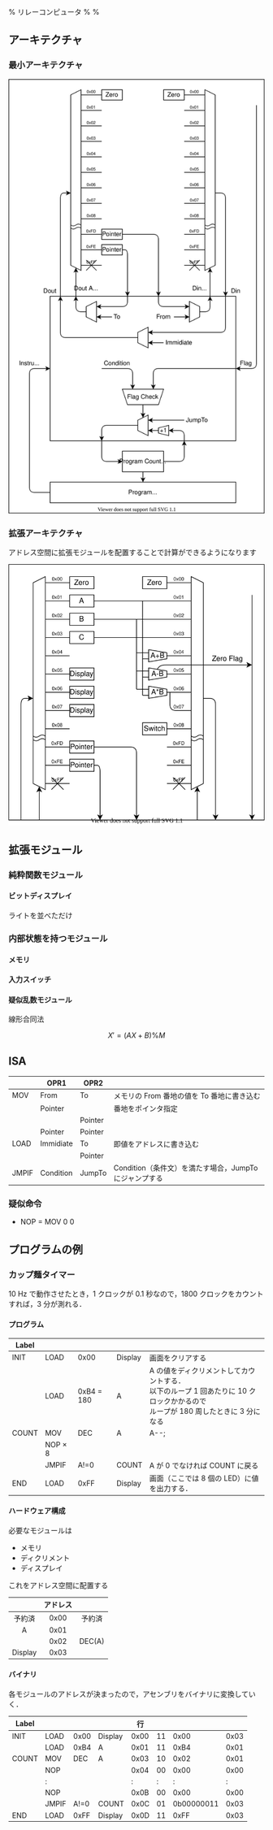 % リレーコンピュータ
%
%

## アーキテクチャ

### 最小アーキテクチャ

![](./CoreArch.drawio.svg)

### 拡張アーキテクチャ

アドレス空間に拡張モジュールを配置することで計算ができるようになります

![](./DefaultArch.drawio.svg)

## 拡張モジュール

### 純粋関数モジュール

#### ビットディスプレイ

ライトを並べただけ

### 内部状態を持つモジュール

#### メモリ

#### 入力スイッチ

#### 疑似乱数モジュール

線形合同法

$$
X' = (AX + B) \% M
$$

## ISA

|       | OPR1      | OPR2    |                                                        |
| ----- | --------- | ------- | ------------------------------------------------------ |
| MOV   | From      | To      | メモリの From 番地の値を To 番地に書き込む             |
|       | Pointer   |         | 番地をポインタ指定                                     |
|       |           | Pointer |                                                        |
|       | Pointer   | Pointer |                                                        |
| LOAD  | Immidiate | To      | 即値をアドレスに書き込む                               |
|       |           | Pointer |                                                        |
| JMPIF | Condition | JumpTo  | Condition（条件文）を満たす場合，JumpTo にジャンプする |

### 疑似命令

- NOP = MOV 0 0

## プログラムの例

### カップ麺タイマー

10 Hz で動作させたとき，1 クロックが 0.1 秒なので，1800 クロックをカウントすれば，3 分が測れる．

#### プログラム

| Label |         |            |         |                                                                                                                                       |
| ----- | ------- | ---------- | ------- | :------------------------------------------------------------------------------------------------------------------------------------ |
| INIT  | LOAD    | 0x00       | Display | 画面をクリアする                                                                                                                      |
|       | LOAD    | 0xB4 = 180 | A       | A の値をディクリメントしてカウントする．<br/>以下のループ 1 回あたりに 10 クロックかかるので<br/>ループが 180 周したときに 3 分になる |
| COUNT | MOV     | DEC        | A       | A--;                                                                                                                                  |
|       | NOP × 8 |            |         |                                                                                                                                       |
|       | JMPIF   | A!=0       | COUNT   | A が 0 でなければ COUNT に戻る                                                                                                        |
| END   | LOAD    | 0xFF       | Display | 画面（ここでは 8 個の LED）に値を出力する．                                                                                           |

#### ハードウェア構成

必要なモジュールは

- メモリ
- ディクリメント
- ディスプレイ

これをアドレス空間に配置する

|         | アドレス |        |
| :-----: | :------: | :----: |
| 予約済  |   0x00   | 予約済 |
|    A    |   0x01   |        |
|         |   0x02   | DEC(A) |
| Display |   0x03   |        |

#### バイナリ

各モジュールのアドレスが決まったので，アセンブリをバイナリに変換していく．

| Label |       |      |         | 行   |     |            |      |
| ----- | ----- | ---- | ------- | ---- | --- | ---------- | ---- |
| INIT  | LOAD  | 0x00 | Display | 0x00 | 11  | 0x00       | 0x03 |
|       | LOAD  | 0xB4 | A       | 0x01 | 11  | 0xB4       | 0x01 |
| COUNT | MOV   | DEC  | A       | 0x03 | 10  | 0x02       | 0x01 |
|       | NOP   |      |         | 0x04 | 00  | 0x00       | 0x00 |
|       | :     |      |         | :    | :   | :          | :    |
|       | NOP   |      |         | 0x0B | 00  | 0x00       | 0x00 |
|       | JMPIF | A!=0 | COUNT   | 0x0C | 01  | 0b00000011 | 0x03 |
| END   | LOAD  | 0xFF | Display | 0x0D | 11  | 0xFF       | 0x03 |
